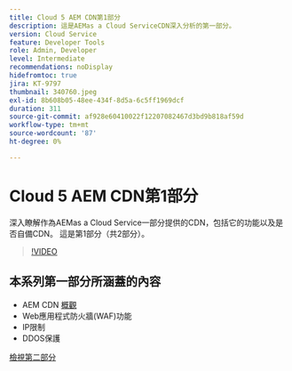 ```yaml
---
title: Cloud 5 AEM CDN第1部分
description: 這是AEMas a Cloud ServiceCDN深入分析的第一部分。
version: Cloud Service
feature: Developer Tools
role: Admin, Developer
level: Intermediate
recommendations: noDisplay
hidefromtoc: true
jira: KT-9797
thumbnail: 340760.jpeg
exl-id: 8b608b05-48ee-434f-8d5a-6c5ff1969dcf
duration: 311
source-git-commit: af928e60410022f12207082467d3bd9b818af59d
workflow-type: tm+mt
source-wordcount: '87'
ht-degree: 0%

---
```


# Cloud 5 AEM CDN第1部分

深入瞭解作為AEMas a Cloud Service一部分提供的CDN，包括它的功能以及是否自備CDN。 這是第1部分（共2部分）。

>[!VIDEO](https://video.tv.adobe.com/v/340760?quality=12&learn=on)

## 本系列第一部分所涵蓋的內容

+ AEM CDN [概觀](https://experienceleague.adobe.com/docs/experience-manager-cloud-service/content/implementing/content-delivery/cdn.html)
+ Web應用程式防火牆(WAF)功能
+ IP限制
+ DDOS保護

[檢視第二部分](cloud5-aem-cdn-part2.md)